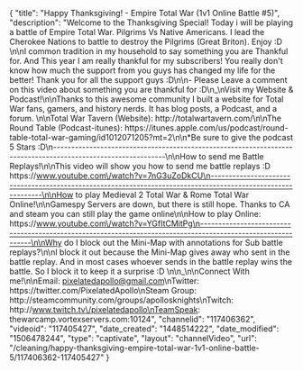 {
    "title": "Happy Thanksgiving! - Empire Total War (1v1 Online Battle #5)",
    "description": "Welcome to the Thanksgiving Special!  Today i will be playing a battle of Empire Total War.  Pilgrims Vs Native Americans.  I lead the Cherokee Nations to battle to destroy the Pilgrims (Great Briton).  Enjoy :D \n\nI common tradition in my household to say something you are Thankful for.  And This year I am really thankful for my subscribers!  You really don't know how much the support from you guys has changed my life for the better!  Thank you for all the support guys :D\n\n- Please Leave a comment on this video about something you are thankful for :D\n_\nVisit my Website & Podcast!\n\nThanks to this awesome community I built a website for Total War fans, gamers, and history nerds.  It has blog posts, a Podcast, and a forum.  \n\nTotal War Tavern (Website): http:\/\/totalwartavern.com\/\n\nThe Round Table (Podcast-itunes): https:\/\/itunes.apple.com\/us\/podcast\/round-table-total-war-gaming\/id1012071205?mt=2\n\n*Be sure to give the podcast 5 Stars :D\n-------------------------------------------------------------------------------------------------------------\n\nHow to send me Battle Replays!\n\nThis video will show you how to send me battle replays :D https:\/\/www.youtube.com\/watch?v=7nG3uZoDkCU\n-------------------------------------------------------------------------------------------------------------\n\nHow to play Medieval 2 Total War & Rome Total War Online!\n\nGamespy Servers are down, but there is still hope.  Thanks to CA and steam you can still play the game online\n\nHow to play Online: https:\/\/www.youtube.com\/watch?v=YGfItCMitPg\n-------------------------------------------------------------------------------------------------------------\n\nWhy do I block out the Mini-Map with annotations for Sub battle replays?\n\nI block it out because the Mini-Map gives away who sent in the battle replay.  And in most cases whoever sends in the battle replay wins the battle.  So I block it to keep it a surprise :D  \n\n_\n\nConnect With me!\n\nEmail: pixelatedapollo@gmail.com\nTwitter: https:\/\/twitter.com\/PixelatedApollo\nSteam Group:  http:\/\/steamcommunity.com\/groups\/apollosknights\nTwitch: http:\/\/www.twitch.tv\/pixelatedapollo\nTeamSpeak: thewarcamp.vortexservers.com:10124",
    "channelid": "117406362",
    "videoid": "117405427",
    "date_created": "1448514222",
    "date_modified": "1506478244",
    "type": "captivate",
    "layout": "channelVideo",
    "url": "\/cleaning\/happy-thanksgiving-empire-total-war-1v1-online-battle-5\/117406362-117405427"
}